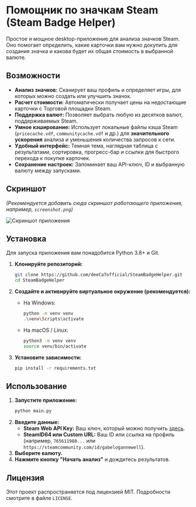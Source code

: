 # Помощник по значкам Steam (Steam Badge Helper)

Простое и мощное desktop-приложение для анализа значков Steam. Оно помогает определить, какие карточки вам нужно докупить для создания значка и какова будет их общая стоимость в выбранной валюте.

## Возможности

-   **Анализ значков:** Сканирует ваш профиль и определяет игры, для которых можно создать или улучшить значок.
-   **Расчет стоимости:** Автоматически получает цены на недостающие карточки с Торговой площадки Steam.
-   **Поддержка валют:** Позволяет выбрать любую из десятков валют, поддерживаемых Steam.
-   **Умное кэширование:** Использует локальные файлы кэша Steam (`pricecache.vdf`, `communitycache.vdf` и др.) для **значительного ускорения** анализа и уменьшения количества запросов к сети.
-   **Удобный интерфейс:** Темная тема, наглядная таблица с результатами, сортировка, прогресс-бар и ссылки для быстрого перехода к покупке карточек.
-   **Сохранение настроек:** Запоминает ваш API-ключ, ID и выбранную валюту между запусками.

## Скриншот

*(Рекомендуется добавить сюда скриншот работающего приложения, например, `screenshot.png`)*

![Скриншот приложения](src/assets/screenshot_placeholder.png)

## Установка

Для запуска приложения вам понадобится Python 3.8+ и Git.

1.  **Клонируйте репозиторий:**
    ```bash
    git clone https://github.com/deeCaTofficial/SteamBadgeHelper.git
    cd SteamBadgeHelper
    ```

2.  **Создайте и активируйте виртуальное окружение (рекомендуется):**
    *   На Windows:
        ```bash
        python -m venv venv
        .\venv\Scripts\activate
        ```
    *   На macOS / Linux:
        ```bash
        python3 -m venv venv
        source venv/bin/activate
        ```

3.  **Установите зависимости:**
    ```bash
    pip install -r requirements.txt
    ```

## Использование

1.  **Запустите приложение:**
    ```bash
    python main.py
    ```
2.  **Введите данные:**
    *   **Steam Web API Key:** Ваш ключ, который можно получить [здесь](https://steamcommunity.com/dev/apikey).
    *   **SteamID64 или Custom URL:** Ваш ID или ссылка на профиль (например, `765611980...` или `https://steamcommunity.com/id/gabelogannewell`).
3.  **Выберите валюту.**
4.  **Нажмите кнопку "Начать анализ"** и дождитесь результатов.

## Лицензия

Этот проект распространяется под лицензией MIT. Подробности смотрите в файле `LICENSE`.